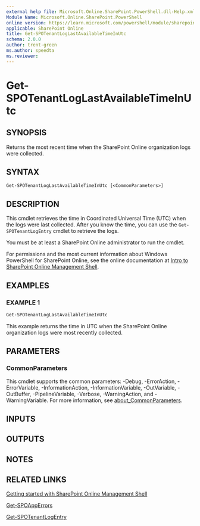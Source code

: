 ```yaml
---
external help file: Microsoft.Online.SharePoint.PowerShell.dll-Help.xml
Module Name: Microsoft.Online.SharePoint.PowerShell
online version: https://learn.microsoft.com/powershell/module/sharepoint-online/get-spotenantloglastavailabletimeinutc
applicable: SharePoint Online
title: Get-SPOTenantLogLastAvailableTimeInUtc
schema: 2.0.0
author: trent-green
ms.author: speedta
ms.reviewer:
---
```


# Get-SPOTenantLogLastAvailableTimeInUtc

## SYNOPSIS

Returns the most recent time when the SharePoint Online organization logs were collected.

## SYNTAX

```
Get-SPOTenantLogLastAvailableTimeInUtc [<CommonParameters>]
```

## DESCRIPTION

This cmdlet retrieves the time in Coordinated Universal Time (UTC) when the logs were last collected.
After you know the time, you can use the `Get-SPOTenantLogEntry` cmdlet to retrieve the logs.

You must be at least a SharePoint Online administrator to run the cmdlet.

For permissions and the most current information about Windows PowerShell for SharePoint Online, see the online documentation at [Intro to SharePoint Online Management Shell](/powershell/sharepoint/sharepoint-online/introduction-sharepoint-online-management-shell).

## EXAMPLES

### EXAMPLE 1

```powershell
Get-SPOTenantLogLastAvailableTimeInUtc
```

This example returns the time in UTC when the SharePoint Online organization logs were most recently collected.

## PARAMETERS

### CommonParameters

This cmdlet supports the common parameters: -Debug, -ErrorAction, -ErrorVariable, -InformationAction, -InformationVariable, -OutVariable, -OutBuffer, -PipelineVariable, -Verbose, -WarningAction, and -WarningVariable. For more information, see [about_CommonParameters](https://go.microsoft.com/fwlink/?LinkID=113216).

## INPUTS

## OUTPUTS

## NOTES

## RELATED LINKS

[Getting started with SharePoint Online Management Shell](/powershell/sharepoint/sharepoint-online/connect-sharepoint-online)

[Get-SPOAppErrors](Get-SPOAppErrors.md)

[Get-SPOTenantLogEntry](Get-SPOTenantLogEntry.md)
